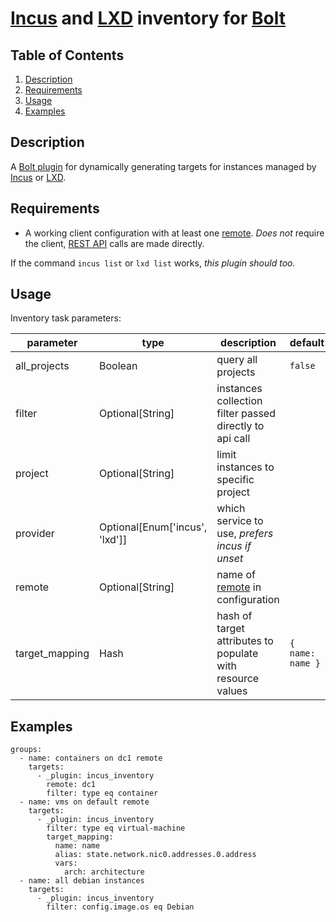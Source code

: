 # [Incus] and [LXD] inventory for [Bolt]

## Table of Contents

1. [Description](#description)
1. [Requirements](#requirements)
1. [Usage](#usage)
1. [Examples](#examples)

## Description

A [Bolt plugin] for dynamically generating targets for instances managed by
[Incus] or [LXD].

## Requirements

* A working client configuration with at least one [remote].
  _Does not_ require the client, [REST API] calls are made directly.

If the command `incus list` or `lxd list` works, _this plugin should too._

## Usage

Inventory task parameters:

| parameter      | type             | description                                                | default          |
|----------------|------------------|------------------------------------------------------------|------------------|
| all_projects   | Boolean          | query all projects                                         | `false`          |
| filter         | Optional[String] | instances collection filter passed directly to api call    |                  |
| project        | Optional[String] | limit instances to specific project                        |                  |
| provider       | Optional[Enum['incus', 'lxd']] | which service to use, _prefers incus if unset_ |                |
| remote         | Optional[String] | name of [remote] in configuration                          |                  |
| target_mapping | Hash             | hash of target attributes to populate with resource values | `{ name: name }` |

## Examples

```
groups:
  - name: containers on dc1 remote
    targets:
      - _plugin: incus_inventory
        remote: dc1
        filter: type eq container
  - name: vms on default remote
    targets:
      - _plugin: incus_inventory
        filter: type eq virtual-machine
        target_mapping:
          name: name
          alias: state.network.nic0.addresses.0.address
          vars:
            arch: architecture
  - name: all debian instances
    targets:
      - _plugin: incus_inventory
        filter: config.image.os eq Debian
```

[Bolt plugin]: https://www.puppet.com/docs/bolt/latest/writing_plugins.html
[remote]: https://linuxcontainers.org/incus/docs/main/remotes/
[REST API]: https://linuxcontainers.org/incus/docs/main/api/
[Bolt]: https://puppet.com/docs/bolt/latest/bolt.html
[Incus]: https://linuxcontainers.org/incus/
[LXD]: https://canonical.com/lxd
